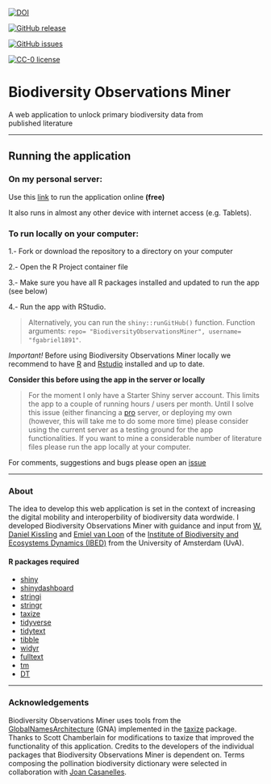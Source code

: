 [![DOI](https://zenodo.org/badge/DOI/10.5281/zenodo.1036826.svg)](https://doi.org/10.5281/zenodo.1036826)

[![GitHub release](https://img.shields.io/github/release/Naereen/StrapDown.js.svg)](https://GitHub.com/fgabriel1891/BiodiversityObservationsMiner/releases/)

[![GitHub issues](https://img.shields.io/github/issues/Naereen/StrapDown.js.svg)](https://GitHub.com/fgabriel1891/BiodiversityObservationsMiner/issues/)

[![CC-0 license](https://img.shields.io/badge/License-CC--0-blue.svg)](https://creativecommons.org/licenses/by-nd/4.0)


# Biodiversity Observations Miner

A web application to unlock primary biodiversity data from published literature

--------

## Running the application 

### On my personal server: 

Use this [link](https://fgabriel1891.shinyapps.io/biodiversityobservationsminer/) to run the application online  **(free)**

It also runs in almost any other device with internet access (e.g. Tablets).  

### To run locally on your computer:  
 
 1.- Fork or download the repository to a directory on your computer
 
 2.- Open the R Project container file
 
 3.- Make sure you have all R packages installed and updated to run the app (see below) 
 
 4.- Run the app with RStudio. 
 
 
 >  Alternatively, you can run the `shiny::runGitHub()` function. Function arguments: `repo= "BiodiversityObservationsMiner", username= "fgabriel1891"`.
 
*Important!* 
 Before using Biodiversity Observations Miner locally we recommend to have [R](https://www.r-project.org/) and [Rstudio](https://www.rstudio.com/) installed and up to date. 

**Consider this before using the app in the server or locally**

>  For the moment I only have a Starter Shiny server account. This limits the app to a couple of running hours / users per month. Until I solve this issue (either financing a [pro](https://www.rstudio.com/products/shiny-server-pro/) server, or deploying my own (however, this will take me to do some more time)  please consider using the current server as a testing ground for the app functionalities. If you want to mine a considerable number of literature files please run the app locally at your computer. 


For comments, suggestions and bugs please open an [issue](https://github.com/fgabriel1891/BiodiversityObservationsMiner/issues/new)

--------

### About 

The idea to develop this web application is set in the context of increasing the digital mobility and interoperbility of biodiversity data wordwide. I developed Biodiversity Observations Miner with guidance and input from [W. Daniel Kissling](https://www.danielkissling.de/) and [Emiel van Loon](https://staff.fnwi.uva.nl/e.e.vanloon/) of the [Institute of Biodiversity and Ecosystems Dynamics (IBED)](http://ibed.uva.nl/) from the University of Amsterdam (UvA). 

#### R packages required

- [shiny](https://shiny.rstudio.com/)
- [shinydashboard](https://rstudio.github.io/shinydashboard)
- [stringi](http://www.gagolewski.com/software/stringi/)
- [stringr](http://stringr.tidyverse.org/)
- [taxize](https://ropensci.github.io/taxize-book/)
- [tidyverse](https://www.tidyverse.org/)
- [tidytext](https://www.tidytextmining.com/)
- [tibble](https://tibble.tidyverse.org/)
- [widyr](https://github.com/dgrtwo/widyr)
- [fulltext](https://ropensci.org/tutorials/fulltext_tutorial/)
- [tm](http://tm.r-forge.r-project.org/)
- [DT](https://rstudio.github.io/DT/)

--------

### Acknowledgements 

Biodiversity Observations Miner uses tools from the [GlobalNamesArchitecture](http://globalnames.org/) (GNA) implemented in the [taxize](https://www.ncbi.nlm.nih.gov/pmc/articles/PMC3901538/) package. Thanks to Scott Chamberlain for modifications to taxize that improved the functionality of this application. Credits to the developers of the individual packages that Biodiversity Observations Miner is dependent on. Terms composing the pollination biodiversity dictionary were selected in collaboration with [Joan Casanelles](https://www.researchgate.net/profile/Joan_Casanelles_Abella). 
